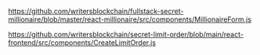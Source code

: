https://github.com/writersblockchain/fullstack-secret-millionaire/blob/master/react-millionaire/src/components/MillionaireForm.js

https://github.com/writersblockchain/secret-limit-order/blob/main/react-frontend/src/components/CreateLimitOrder.js
